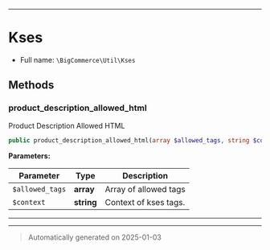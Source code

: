 ***

# Kses





* Full name: `\BigCommerce\Util\Kses`




## Methods


### product_description_allowed_html

Product Description Allowed HTML

```php
public product_description_allowed_html(array $allowed_tags, string $context): array
```








**Parameters:**

| Parameter | Type | Description |
|-----------|------|-------------|
| `$allowed_tags` | **array** | Array of allowed tags |
| `$context` | **string** | Context of kses tags. |





***


***
> Automatically generated on 2025-01-03
